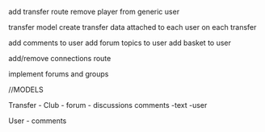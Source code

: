 add transfer route
  remove player from generic user

transfer model
  create transfer data attached to each user on each transfer

add comments to user
add forum topics to user
add basket to user

add/remove connections route

implement forums and groups

//MODELS

Transfer -
Club -
forum -
  discussions
  comments
    -text
    -user

User -
  comments

